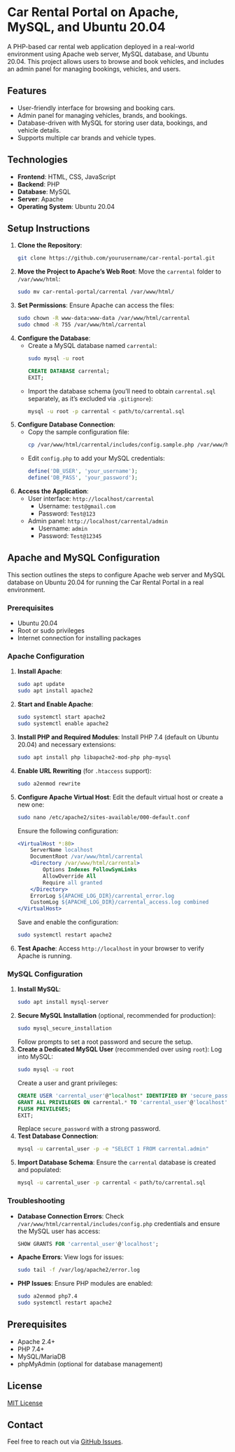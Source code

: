 # Car Rental Portal on Apache, MySQL, and Ubuntu 20.04

A PHP-based car rental web application deployed in a real-world environment using Apache web server, MySQL database, and Ubuntu 20.04. This project allows users to browse and book vehicles, and includes an admin panel for managing bookings, vehicles, and users.

## Features
- User-friendly interface for browsing and booking cars.
- Admin panel for managing vehicles, brands, and bookings.
- Database-driven with MySQL for storing user data, bookings, and vehicle details.
- Supports multiple car brands and vehicle types.

## Technologies
- **Frontend**: HTML, CSS, JavaScript
- **Backend**: PHP
- **Database**: MySQL
- **Server**: Apache
- **Operating System**: Ubuntu 20.04

## Setup Instructions
1. **Clone the Repository**:
   ```bash
   git clone https://github.com/yourusername/car-rental-portal.git
   ```
2. **Move the Project to Apache’s Web Root**:
   Move the `carrental` folder to `/var/www/html`:
   ```bash
   sudo mv car-rental-portal/carrental /var/www/html/
   ```
3. **Set Permissions**:
   Ensure Apache can access the files:
   ```bash
   sudo chown -R www-data:www-data /var/www/html/carrental
   sudo chmod -R 755 /var/www/html/carrental
   ```
4. **Configure the Database**:
   - Create a MySQL database named `carrental`:
     ```bash
     sudo mysql -u root
     ```
     ```sql
     CREATE DATABASE carrental;
     EXIT;
     ```
   - Import the database schema (you’ll need to obtain `carrental.sql` separately, as it’s excluded via `.gitignore`):
     ```bash
     mysql -u root -p carrental < path/to/carrental.sql
     ```
5. **Configure Database Connection**:
   - Copy the sample configuration file:
     ```bash
     cp /var/www/html/carrental/includes/config.sample.php /var/www/html/carrental/includes/config.php
     ```
   - Edit `config.php` to add your MySQL credentials:
     ```php
     define('DB_USER', 'your_username');
     define('DB_PASS', 'your_password');
     ```
6. **Access the Application**:
   - User interface: `http://localhost/carrental`
     - Username: `test@gmail.com`
     - Password: `Test@123`
   - Admin panel: `http://localhost/carrental/admin`
     - Username: `admin`
     - Password: `Test@12345`

## Apache and MySQL Configuration
This section outlines the steps to configure Apache web server and MySQL database on Ubuntu 20.04 for running the Car Rental Portal in a real environment.

### Prerequisites
- Ubuntu 20.04
- Root or sudo privileges
- Internet connection for installing packages

### Apache Configuration
1. **Install Apache**:
   ```bash
   sudo apt update
   sudo apt install apache2
   ```
2. **Start and Enable Apache**:
   ```bash
   sudo systemctl start apache2
   sudo systemctl enable apache2
   ```
3. **Install PHP and Required Modules**:
   Install PHP 7.4 (default on Ubuntu 20.04) and necessary extensions:
   ```bash
   sudo apt install php libapache2-mod-php php-mysql
   ```
4. **Enable URL Rewriting** (for `.htaccess` support):
   ```bash
   sudo a2enmod rewrite
   ```
5. **Configure Apache Virtual Host**:
   Edit the default virtual host or create a new one:
   ```bash
   sudo nano /etc/apache2/sites-available/000-default.conf
   ```
   Ensure the following configuration:
   ```apache
   <VirtualHost *:80>
       ServerName localhost
       DocumentRoot /var/www/html/carrental
       <Directory /var/www/html/carrental>
           Options Indexes FollowSymLinks
           AllowOverride All
           Require all granted
       </Directory>
       ErrorLog ${APACHE_LOG_DIR}/carrental_error.log
       CustomLog ${APACHE_LOG_DIR}/carrental_access.log combined
   </VirtualHost>
   ```
   Save and enable the configuration:
   ```bash
   sudo systemctl restart apache2
   ```
6. **Test Apache**:
   Access `http://localhost` in your browser to verify Apache is running.

### MySQL Configuration
1. **Install MySQL**:
   ```bash
   sudo apt install mysql-server
   ```
2. **Secure MySQL Installation** (optional, recommended for production):
   ```bash
   sudo mysql_secure_installation
   ```
   Follow prompts to set a root password and secure the setup.
3. **Create a Dedicated MySQL User** (recommended over using `root`):
   Log into MySQL:
   ```bash
   sudo mysql -u root
   ```
   Create a user and grant privileges:
   ```sql
   CREATE USER 'carrental_user'@"localhost" IDENTIFIED BY 'secure_password';
   GRANT ALL PRIVILEGES ON carrental.* TO 'carrental_user'@'localhost';
   FLUSH PRIVILEGES;
   EXIT;
   ```
   Replace `secure_password` with a strong password.
4. **Test Database Connection**:
   ```bash
   mysql -u carrental_user -p -e "SELECT 1 FROM carrental.admin"
   ```
5. **Import Database Schema**:
   Ensure the `carrental` database is created and populated:
   ```bash
   mysql -u carrental_user -p carrental < path/to/carrental.sql
   ```

### Troubleshooting
- **Database Connection Errors**:
  Check `/var/www/html/carrental/includes/config.php` credentials and ensure the MySQL user has access:
  ```sql
  SHOW GRANTS FOR 'carrental_user'@'localhost';
  ```
- **Apache Errors**:
  View logs for issues:
  ```bash
  sudo tail -f /var/log/apache2/error.log
  ```
- **PHP Issues**:
  Ensure PHP modules are enabled:
  ```bash
  sudo a2enmod php7.4
  sudo systemctl restart apache2
  ```

## Prerequisites
- Apache 2.4+
- PHP 7.4+
- MySQL/MariaDB
- phpMyAdmin (optional for database management)

## License
[MIT License](LICENSE)

## Contact
Feel free to reach out via [GitHub Issues](https://github.com/yourusername/car-rental-portal/issues).
